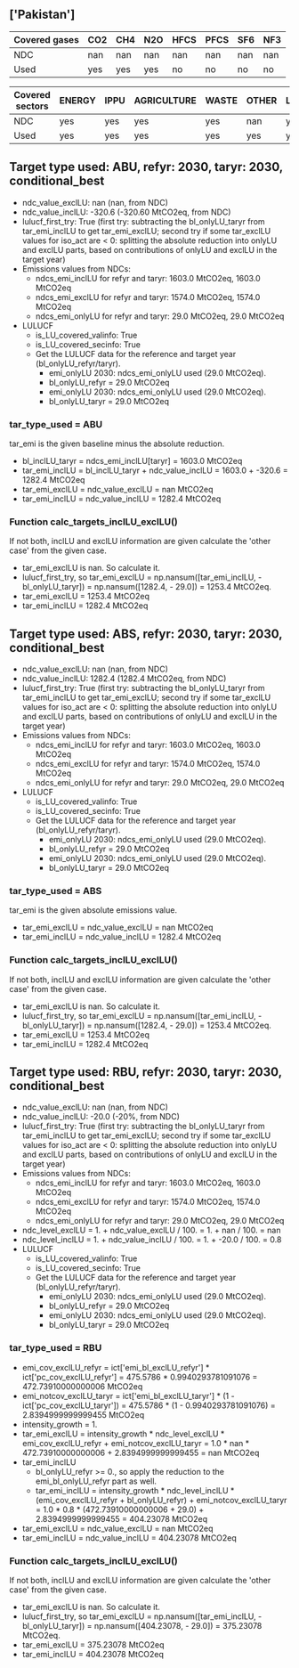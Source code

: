 ## ['Pakistan']



| Covered gases | CO2 | CH4 | N2O | HFCS | PFCS | SF6 | NF3 |
| ---- | ---- | ---- | ---- | ---- | ---- | ---- | ----  |
| NDC | nan | nan | nan | nan | nan | nan | nan |
| Used | yes | yes | yes | no | no | no | no |

| Covered sectors | ENERGY | IPPU | AGRICULTURE | WASTE | OTHER | LULUCF |
| ---- | ---- | ---- | ---- | ---- | ---- | ----  |
| NDC | yes | yes | yes | yes | nan | yes |
| Used | yes | yes | yes | yes | yes | yes |



## Target type used: ABU, refyr: 2030, taryr: 2030, conditional_best
- ndc_value_exclLU: nan (nan, from NDC)
- ndc_value_inclLU: -320.6 (-320.60 MtCO2eq, from NDC)
- lulucf_first_try: True
(first try: subtracting the bl_onlyLU_taryr from tar_emi_inclLU to get tar_emi_exclLU;
second try if some tar_exclLU values for iso_act are < 0: splitting the absolute reduction into onlyLU and exclLU parts, based on contributions of onlyLU and exclLU in the target year)
- Emissions values from NDCs:
  - ndcs_emi_inclLU for refyr and taryr: 1603.0 MtCO2eq, 1603.0 MtCO2eq
  - ndcs_emi_exclLU for refyr and taryr: 1574.0 MtCO2eq, 1574.0 MtCO2eq
  - ndcs_emi_onlyLU for refyr and taryr: 29.0 MtCO2eq, 29.0 MtCO2eq
- LULUCF
  - is_LU_covered_valinfo: True
  - is_LU_covered_secinfo: True
  - Get the LULUCF data for the reference and target year (bl_onlyLU_refyr/taryr).
    - emi_onlyLU 2030: ndcs_emi_onlyLU used (29.0 MtCO2eq).
    - bl_onlyLU_refyr = 29.0 MtCO2eq
    - emi_onlyLU 2030: ndcs_emi_onlyLU used (29.0 MtCO2eq).
    - bl_onlyLU_taryr = 29.0 MtCO2eq
### tar_type_used = ABU
tar_emi is the given baseline minus the absolute reduction.
- bl_inclLU_taryr = ndcs_emi_inclLU[taryr] = 1603.0 MtCO2eq
- tar_emi_inclLU = bl_inclLU_taryr + ndc_value_inclLU = 1603.0 + -320.6 = 1282.4 MtCO2eq
- tar_emi_exclLU = ndc_value_exclLU = nan MtCO2eq
- tar_emi_inclLU = ndc_value_inclLU = 1282.4 MtCO2eq
### Function calc_targets_inclLU_exclLU()
If not both, inclLU and exclLU information are given calculate the 'other case' from the given case.
- tar_emi_exclLU is nan. So calculate it.
- lulucf_first_try, so tar_emi_exclLU = np.nansum([tar_emi_inclLU, -bl_onlyLU_taryr]) = np.nansum([1282.4, - 29.0]) = 1253.4 MtCO2eq.
- tar_emi_exclLU = 1253.4 MtCO2eq
- tar_emi_inclLU = 1282.4 MtCO2eq



## Target type used: ABS, refyr: 2030, taryr: 2030, conditional_best
- ndc_value_exclLU: nan (nan, from NDC)
- ndc_value_inclLU: 1282.4 (1282.4 MtCO2eq, from NDC)
- lulucf_first_try: True
(first try: subtracting the bl_onlyLU_taryr from tar_emi_inclLU to get tar_emi_exclLU;
second try if some tar_exclLU values for iso_act are < 0: splitting the absolute reduction into onlyLU and exclLU parts, based on contributions of onlyLU and exclLU in the target year)
- Emissions values from NDCs:
  - ndcs_emi_inclLU for refyr and taryr: 1603.0 MtCO2eq, 1603.0 MtCO2eq
  - ndcs_emi_exclLU for refyr and taryr: 1574.0 MtCO2eq, 1574.0 MtCO2eq
  - ndcs_emi_onlyLU for refyr and taryr: 29.0 MtCO2eq, 29.0 MtCO2eq
- LULUCF
  - is_LU_covered_valinfo: True
  - is_LU_covered_secinfo: True
  - Get the LULUCF data for the reference and target year (bl_onlyLU_refyr/taryr).
    - emi_onlyLU 2030: ndcs_emi_onlyLU used (29.0 MtCO2eq).
    - bl_onlyLU_refyr = 29.0 MtCO2eq
    - emi_onlyLU 2030: ndcs_emi_onlyLU used (29.0 MtCO2eq).
    - bl_onlyLU_taryr = 29.0 MtCO2eq
### tar_type_used = ABS
tar_emi is the given absolute emissions value.
- tar_emi_exclLU = ndc_value_exclLU = nan MtCO2eq
- tar_emi_inclLU = ndc_value_inclLU = 1282.4 MtCO2eq
### Function calc_targets_inclLU_exclLU()
If not both, inclLU and exclLU information are given calculate the 'other case' from the given case.
- tar_emi_exclLU is nan. So calculate it.
- lulucf_first_try, so tar_emi_exclLU = np.nansum([tar_emi_inclLU, -bl_onlyLU_taryr]) = np.nansum([1282.4, - 29.0]) = 1253.4 MtCO2eq.
- tar_emi_exclLU = 1253.4 MtCO2eq
- tar_emi_inclLU = 1282.4 MtCO2eq



## Target type used: RBU, refyr: 2030, taryr: 2030, conditional_best
- ndc_value_exclLU: nan (nan, from NDC)
- ndc_value_inclLU: -20.0 (-20%, from NDC)
- lulucf_first_try: True
(first try: subtracting the bl_onlyLU_taryr from tar_emi_inclLU to get tar_emi_exclLU;
second try if some tar_exclLU values for iso_act are < 0: splitting the absolute reduction into onlyLU and exclLU parts, based on contributions of onlyLU and exclLU in the target year)
- Emissions values from NDCs:
  - ndcs_emi_inclLU for refyr and taryr: 1603.0 MtCO2eq, 1603.0 MtCO2eq
  - ndcs_emi_exclLU for refyr and taryr: 1574.0 MtCO2eq, 1574.0 MtCO2eq
  - ndcs_emi_onlyLU for refyr and taryr: 29.0 MtCO2eq, 29.0 MtCO2eq
- ndc_level_exclLU = 1. + ndc_value_exclLU / 100. = 1. + nan / 100. = nan
- ndc_level_inclLU = 1. + ndc_value_inclLU / 100. = 1. + -20.0 / 100. = 0.8
- LULUCF
  - is_LU_covered_valinfo: True
  - is_LU_covered_secinfo: True
  - Get the LULUCF data for the reference and target year (bl_onlyLU_refyr/taryr).
    - emi_onlyLU 2030: ndcs_emi_onlyLU used (29.0 MtCO2eq).
    - bl_onlyLU_refyr = 29.0 MtCO2eq
    - emi_onlyLU 2030: ndcs_emi_onlyLU used (29.0 MtCO2eq).
    - bl_onlyLU_taryr = 29.0 MtCO2eq
### tar_type_used = RBU
- emi_cov_exclLU_refyr = ict['emi_bl_exclLU_refyr'] * ict['pc_cov_exclLU_refyr'] = 475.5786 * 0.9940293781091076 = 472.73910000000006 MtCO2eq
- emi_notcov_exclLU_taryr = ict['emi_bl_exclLU_taryr'] * (1 - ict['pc_cov_exclLU_taryr']) = 475.5786 * (1 - 0.9940293781091076) = 2.8394999999999455 MtCO2eq
- intensity_growth = 1.
- tar_emi_exclLU = intensity_growth * ndc_level_exclLU * emi_cov_exclLU_refyr + emi_notcov_exclLU_taryr = 1.0 * nan * 472.73910000000006 + 2.8394999999999455 = nan MtCO2eq
- tar_emi_inclLU
  - bl_onlyLU_refyr >= 0., so apply the reduction to the emi_bl_onlyLU_refyr part as well.
  - tar_emi_inclLU = intensity_growth * ndc_level_inclLU * (emi_cov_exclLU_refyr + bl_onlyLU_refyr) + emi_notcov_exclLU_taryr = 1.0 * 0.8 * (472.73910000000006 + 29.0) + 2.8394999999999455 = 404.23078 MtCO2eq
- tar_emi_exclLU = ndc_value_exclLU = nan MtCO2eq
- tar_emi_inclLU = ndc_value_inclLU = 404.23078 MtCO2eq
### Function calc_targets_inclLU_exclLU()
If not both, inclLU and exclLU information are given calculate the 'other case' from the given case.
- tar_emi_exclLU is nan. So calculate it.
- lulucf_first_try, so tar_emi_exclLU = np.nansum([tar_emi_inclLU, -bl_onlyLU_taryr]) = np.nansum([404.23078, - 29.0]) = 375.23078 MtCO2eq.
- tar_emi_exclLU = 375.23078 MtCO2eq
- tar_emi_inclLU = 404.23078 MtCO2eq